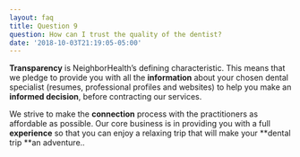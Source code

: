```yaml
---
layout: faq
title: Question 9
question: How can I trust the quality of the dentist?
date: '2018-10-03T21:19:05-05:00'
---
```

**Transparency** is NeighborHealth’s defining characteristic. This means that we pledge to provide you with all the **information** about your chosen dental specialist (resumes, professional profiles and websites) to help you make an **informed decision**, before contracting our services.

We strive to make the **connection** process with the practitioners as affordable as possible. Our core business is in providing you with a full **experience** so that you can enjoy a relaxing trip that will make your **dental trip **an adventure..
